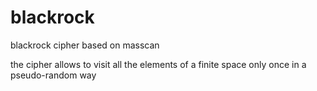 # blackrock
blackrock cipher based on masscan 

the cipher allows to visit all the elements of a finite space only once in a pseudo-random way